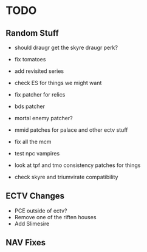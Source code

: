 # TODO

## Random Stuff

- should draugr get the skyre draugr perk?
- fix tomatoes
- add revisited series
- check ES for things we might want
- fix patcher for relics

- bds patcher
- mortal enemy patcher?

- mmid patches for palace and other ectv stuff

- fix all the mcm
- test npc vampires
- look at tpf and tmo consistency patches for things

- check skyre and triumvirate compatibility

## ECTV Changes

- PCE outside of ectv?
- Remove one of the riften houses
- Add Slimesire
  
## NAV Fixes

